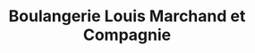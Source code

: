 ---
title: "Boulangerie Louis Marchand et Compagnie"
url: /quebec/boulangerie-louis-marchand-et-compagnie/
shop: Bäckerei
---